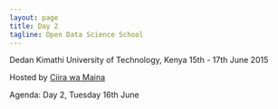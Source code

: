 ```yaml
---
layout: page
title: Day 2
tagline: Open Data Science School
---
```



Dedan Kimathi University of Technology, Kenya
15th - 17th June 2015

Hosted by [Ciira wa Maina](https://sites.google.com/site/cwamainadekut/)

Agenda: Day 2, Tuesday 16th June
